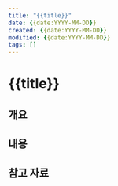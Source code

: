 ```yaml
---
title: "{{title}}"
date: {{date:YYYY-MM-DD}}
created: {{date:YYYY-MM-DD}}
modified: {{date:YYYY-MM-DD}}
tags: []
---
```


# {{title}}

## 개요

## 내용

## 참고 자료

